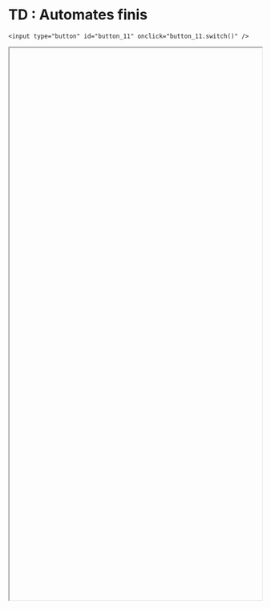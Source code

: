 # TD : Automates finis

<script>
    $(function() {
        document.getElementById("main-content").style.maxWidth = "90%";
        button_11 = button_cor(
            'https://raw.githubusercontent.com/fortierq/cours/main/langage/automate/cours/td/td_automate.pdf',
            '11',
            'button_11'
        );
    });
</script>

```{margin}
<input type="button" id="button_11" onclick="button_11.switch()" />
```

<iframe id="11" height=1100 width=100% allowfullscreen></iframe>
